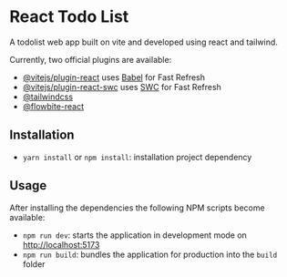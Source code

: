 # React Todo List

A todolist web app built on vite and developed using react and tailwind.

Currently, two official plugins are available:

- [@vitejs/plugin-react](https://github.com/vitejs/vite-plugin-react/blob/main/packages/plugin-react/README.md) uses [Babel](https://babeljs.io/) for Fast Refresh
- [@vitejs/plugin-react-swc](https://github.com/vitejs/vite-plugin-react-swc) uses [SWC](https://swc.rs/) for Fast Refresh
- [@tailwindcss](https://github.com/tailwindlabs/tailwindcss)
- [@flowbite-react](https://github.com/themesberg/flowbite-react)

## Installation

- `yarn install` or `npm install`: installation project dependency
## Usage

After installing the dependencies the following NPM scripts become available:
- `npm run dev`: starts the application in development mode on [http://localhost:5173](http://localhost:5173)
- `npm run build`: bundles the application for production into the `build` folder
